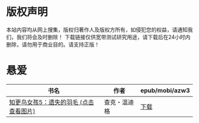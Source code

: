 # 版权声明

本站内容均从网上搜集，版权归著作人及版权方所有，如侵犯您的权益，请通知我们，我们将会及时删除！ 下载链接仅供宽带测试研究用途，请下载后在24小时内删除，请勿用于商业目的。请支持正版！

# 悬爱

| 书名 | 作者 | epub/mobi/azw3 |
| --- | --- | --- |
| [知更鸟女孩5：遗失的羽毛 (点击查看图片)](https://www.dushupai.com/attachment/2024/06/06/5e4b45dab49faaa0.jpg) | 查克・温迪格 | [下载](https://url89.ctfile.com/f/31084289-1357031854-fd253d?p=8866) |

